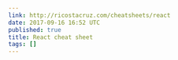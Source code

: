 ```yaml
---
link: http://ricostacruz.com/cheatsheets/react
date: 2017-09-16 16:52 UTC
published: true
title: React cheat sheet
tags: []
---
```



